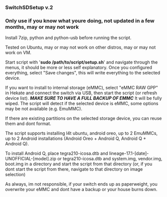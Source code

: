### SwitchSDSetup v.2

### Only use if you know what youre doing, not updated in a few months, may or may not work

Install 7zip, python and python-usb before running the script.

Tested on Ubuntu, may or may not work on other distros, may or may not work on VM.

Start script with '**sudo /path/to/script/setup.sh**' and navigate through the menus, it should be more or less self explanatory.
Once you configured everything, select "Save changes", this will write everything to the selected device.

If you want to install to internal storage (eMMC), select "eMMC RAW GPP" in Hekate and connect the switch via USB, then start the script (or refresh device list).
***MAKE SURE TO HAVE A FULL BACKUP OF EMMC*** It will be fully wiped.
The script will detect if the selected device is eMMC, some options may be not available (e.g. EmuMMC). 

If there are existing partitions on the selected storage device, you can reuse them and dont format.


The script supports installing l4t ubuntu, android oreo, up to 2 EmuMMCs, up to 2 Android installations (Android Oreo + Android Q, Android Q + Android Q).

To install Android Q, place tegra210-icosa.dtb and lineage-17.1-[date]-UNOFFICIAL-[model].zip or tegra210-icosa.dtb and system.img, vendor.img, boot.img in a directory and start the script from that directory (or, if you dont start the script from there, navigate to that directory on image selection)


As always, im not responsible, if your switch ends up as paperweight, you overwrite your eMMC and dont have a backup or your house burns down.
